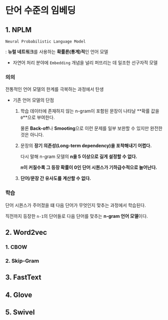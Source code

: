# 단어 수준의 임베딩

## 1. NPLM

`Neural Probabilistic Language Model`

: **뉴럴 네트워크**를 사용하는 **확률론(통계)적**인 언어 모델

- 자연어 처리 분야에 `Embedding` 개념을 널리 퍼뜨리는 데 일조한 선구자적 모델



### 의의

전통적인 언어 모델의 한계를 극복하는 과정에서 탄생

- 기존 언어 모델의 단점

  1. 학습 데이터에 존재하지 않는 n-gram이 포함된 문장이 나타날 **확률 값을 `0`**으로 부여한다.

     물론 **Back-off**나 **Smooting**으로 이런 문제를 일부 보완할 수 있지만 완전한 것은 아니다.

  2. 문장의 **장기 의존성(Long-term dependency)을 포착해내기 어렵다.**

     다시 말해 n-gram 모델의 **n을 5 이상으로 길게 설정할 수 없다.**

     **n이 커질수록 그 등장 확률이 0인 단어 시퀀스가 기하급수적으로 늘어난다.**

  3. **단어/문장 간 유사도를 계산할 수 없다.**



### 학습

단어 시퀀스가 주어졌을 떄 다음 단어가 무엇인지 맞추는 과정에서 학습된다.

직전까지 등장한 `n-1`의 단어들로 다음 단어를 맞추는 **n-gram 언어 모델**이다.



## 2. Word2vec

### 1. CBOW

### 2. Skip-Gram



## 3. FastText



## 4. Glove



## 5. Swivel


